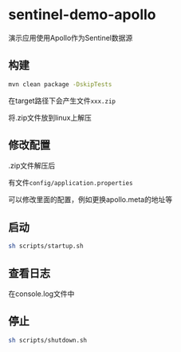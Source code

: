 # sentinel-demo-apollo

演示应用使用Apollo作为Sentinel数据源

## 构建

```bash
mvn clean package -DskipTests
```

在target路径下会产生文件`xxx.zip`

将.zip文件放到linux上解压

## 修改配置

.zip文件解压后

有文件`config/application.properties`

可以修改里面的配置，例如更换apollo.meta的地址等

## 启动

```bash
sh scripts/startup.sh
```

## 查看日志

在console.log文件中

## 停止

```bash
sh scripts/shutdown.sh
```